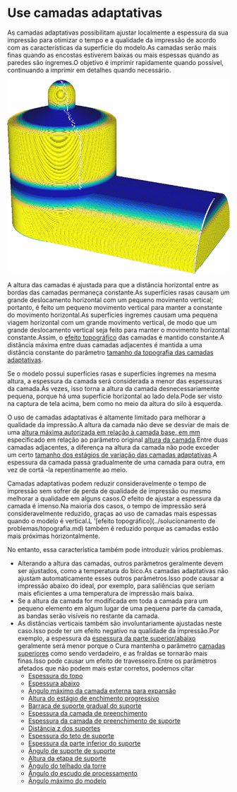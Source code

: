 Use camadas adaptativas
====
As camadas adaptativas possibilitam ajustar localmente a espessura da sua impressão para otimizar o tempo e a qualidade da impressão de acordo com as características da superfície do modelo.As camadas serão mais finas quando as encostas estiverem baixas ou mais espessas quando as paredes são íngremes.O objetivo é imprimir rapidamente quando possível, continuando a imprimir em detalhes quando necessário.

![Com a "espessura da camada" diagrama de cores, você pode ver que coloca as camadas mais finas em azul e as camadas mais grossas em amarelo](../../../articles/images/adaptive_layer_height_enabled.png)

A altura das camadas é ajustada para que a distância horizontal entre as bordas das camadas permaneça constante.As superfícies rasas causam um grande deslocamento horizontal com um pequeno movimento vertical; portanto, é feito um pequeno movimento vertical para manter a constante do movimento horizontal.As superfícies íngremes causam uma pequena viagem horizontal com um grande movimento vertical, de modo que um grande deslocamento vertical seja feito para manter o movimento horizontal constante.Assim, o [efeito topográfico](../distúrbios/topografia.md) das camadas é mantido constante.A distância máxima entre duas camadas adjacentes é mantida a uma distância constante do parâmetro [tamanho da topografia das camadas adaptativas](Adaptive_Layer_Height_threshold.md).

Se o modelo possui superfícies rasas e superfícies íngremes na mesma altura, a espessura da camada será considerada a menor das espessuras da camada.Às vezes, isso torna a altura da camada desnecessariamente pequena, porque há uma superfície horizontal ao lado dela.Pode ser visto na captura de tela acima, bem como no meio da altura do silo à esquerda.

O uso de camadas adaptativas é altamente limitado para melhorar a qualidade da impressão.A altura da camada não deve se desviar de mais de uma [altura máxima autorizada em relação à camada base, em mm](Adaptive_Layer_Height_Variation.md) especificado em relação ao parâmetro original [altura da camada](./resolution/camada_height.md).Entre duas camadas adjacentes, a diferença na altura da camada não pode exceder um certo [tamanho dos estágios de variação das camadas adaptativas](Adaptive_Layer_Height_Variation_Step.md).A espessura da camada passa gradualmente de uma camada para outra, em vez de cortá -la repentinamente ao meio.

Camadas adaptativas podem reduzir consideravelmente o tempo de impressão sem sofrer de perda de qualidade de impressão ou mesmo melhorar a qualidade em alguns casos.O efeito de ajustar a espessura da camada é imenso.Na maioria dos casos, o tempo de impressão será consideravelmente reduzido, graças ao uso de camadas mais espessas quando o modelo é vertical.L '[efeito topográfico](../solucionamento de problemas/topografia.md) também é reduzido porque as camadas estão mais próximas horizontalmente.

No entanto, essa característica também pode introduzir vários problemas.
* Alterando a altura das camadas, outros parâmetros geralmente devem ser ajustados, como a temperatura do bico.As camadas adaptativas não ajustam automaticamente esses outros parâmetros.Isso pode causar a impressão abaixo do ideal, por exemplo, para saliências que seriam mais eficientes a uma temperatura de impressão mais baixa.
* Se a altura da camada for modificada em toda a camada para um pequeno elemento em algum lugar de uma pequena parte da camada, as bandas serão visíveis no restante da camada.
* As distâncias verticais também são involuntariamente ajustadas neste caso.Isso pode ter um efeito negativo na qualidade da impressão.Por exemplo, a espessura da [espessura da parte superior/abaixo](../top_bottom/top_bottom_thickness.md) geralmente será menor porque o Cura mantenha o parâmetro [camadas superiores](../top_bottom/top_layers.md) como sendo verdadeiro, e as fraldas se tornarão mais finas.Isso pode causar um efeito de travesseiro.Entre os parâmetros afetados que não podem mais estar corretos, podemos citar
  * [Espessura do topo](../top_bottom/top_thickness.md)
  * [Espessura abaixo](../top_bottom/bottom_thickness.md)
  * [Ângulo máximo da camada externa para expansão](../top_bottom/max_skin_angle_for_expass.md)
  * [Altura do estágio de enchimento progressivo](../preenchimento/gradual_infill_step_height.md)
  * [Barraca de suporte gradual do suporte](../suporte/gradual_support_infill_step_height.md)
  * [Espessura da camada de preenchimento](../preenchimento/refill_sparse_thickness.md)
  * [Espessura da camada de preenchimento de suporte](../support/support_infill_sparse_thickness.md)
  * [Distância z dos suportes](../support/support_z_distance.md)
  * [Espessura do teto de suporte](../Support/Support_Roof_Height.MD)
  * [Espessura da parte inferior do suporte](../Support/Support_Bottom_Height.MD)
  * [Ângulo de suporte de suporte](../support/support_angle.md)
  * [Altura da etapa de suporte](../Support/Support_Bottom_Stair_Step_Height.MD)
  * [Ângulo do telhado da torre](../support/support_tower_roof_angle.md)
  * [Ângulo do escudo de processamento](../dual/ooze_shield_angle.md)
  * [Ângulo máximo do modelo](../experimental/conical_overhang_angle.md)